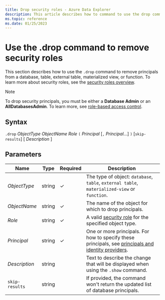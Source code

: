 ```yaml
---
title: Drop security roles - Azure Data Explorer
description: This article describes how to command to use the drop command to remove principals from a database, table, external table, materialized view, or function in Azure Data Explorer.
ms.topic: reference
ms.date: 01/25/2023
---
```


# Use the .drop command to remove security roles

This section describes how to use the `.drop` command to remove principals from a database, table, external table, materialized view, or function. To learn more about security roles, see the [security roles overview](security-roles.md).

>[!NOTE]
> To drop security principals, you must be either a **Database Admin** or an **AllDatabasesAdmin**. To learn more, see [role-based access control](access-control/role-based-access-control.md).

## Syntax

`.drop` *ObjectType* *ObjectName* *Role* `(` *Principal* [`,` *Principal*...] `)` [`skip-results`] [ *Description* ]

## Parameters

|Name|Type|Required|Description|
|--|--|--|--|
| *ObjectType* | string | &check; | The type of object: `database`, `table`, `external table`, `materialized-view` or `function`.|
| *ObjectName* | string | &check; | The name of the object for which to drop principals.|
| *Role* | string | &check; | A valid [security role](security-roles.md#security-roles) for the specified object type.|
| *Principal* | string | &check; | One or more principals. For how to specify these principals, see [principals and identity providers](./access-control/principals-and-identity-providers.md#examples-for-azure-ad-principals).|
| *Description* | string | | Text to describe the change that will be displayed when using the `.show` command.|
| `skip-results` | string | | If provided, the command won't return the updated list of database principals.|
